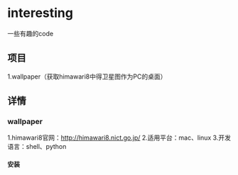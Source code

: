 # interesting
一些有趣的code

## 项目
1.wallpaper（获取himawari8中得卫星图作为PC的桌面）

## 详情
### wallpaper
1.himawari8官网：http://himawari8.nict.go.jp/
2.适用平台：mac、linux
3.开发语言：shell、python

#### 安装

